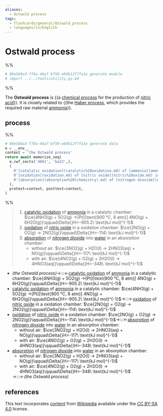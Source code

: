 ```yaml
---
aliases:
  - Ostwald process
tags:
  - flashcards/general/Ostwald_process
  - languages/in/English
---
```


# Ostwald process

%%

```Python
# 08e5b0a3-f78a-46af-bf50-eb9b12f7fa1e generate module
# import ../../tools/utility.py.md
```

%%

The __Ostwald process__ is {{a [chemical process](chemical%20process.md) for the production of [nitric acid](nitric%20acid.md)}}. It is closely related to {{the [Haber process](Haber%20process.md), which provides the required raw material [ammonia](ammonia.md)}}. <!--SR:!2024-02-25,222,310!2024-02-24,221,310-->

## process

%%

```Python
# 08e5b0a3-f78a-46af-bf50-eb9b12f7fa1e generate data
e = __env__
context = 'the Ostwald process'
return await memorize_seq(
  e.cwf_sects('4861', 'ba22',),
  (
    R'[catalytic oxidation](catalytic%20oxidation.md) of [ammonia](ammonia.md) in a catalytic chamber: $\ce{4NH3(g) + 5O2(g) ->[Pt][\text{900 °C, 8 atm}] 4NO(g) + 6H2O(g)}\qquad\Delta{}H=-905.2\ \text{kJ mol}^{-1}$',
    R'[oxidation](oxidation.md) of [nitric oxide](nitric%20oxide.md) in a oxidation chamber: $\ce{2NO(g) + O2(g) -> 2NO2(g)}\qquad\Delta{}H=-114\ \text{kJ mol}^{-1}$',
    R'[absorption](absorption%20(chemistry).md) of [nitrogen dioxide](nitrogen%20dioxide.md) into [water](water.md) in an absorption chamber: ' + html_ul(R'without air: $\ce{3NO2(g) + H2O(l) -> 2HNO3(aq) + NO(g)}\qquad\Delta{}H=-117\ \text{kJ mol}^{-1}$', R'with air: $\ce{4NO2(g) + O2(g) + 2H2O(l) -> 4HNO3(aq)}\qquad\Delta{}H=-348\ \text{kJ mol}^{-1}$', escape=False,),
  ),
  pretext=context, posttext=context,
)
```

%%

<!--08e5b0a3-f78a-46af-bf50-eb9b12f7fa1e generate section="4861"--><!-- The following content is generated at 2023-05-04T07:53:40.317690+08:00. Any edits will be overridden! -->

> 1. [catalytic oxidation](catalytic%20oxidation.md) of [ammonia](ammonia.md) in a catalytic chamber: $\ce{4NH3(g) + 5O2(g) ->[Pt][\text{900 °C, 8 atm}] 4NO(g) + 6H2O(g)}\qquad\Delta{}H=-905.2\ \text{kJ mol}^{-1}$
> 2. [oxidation](oxidation.md) of [nitric oxide](nitric%20oxide.md) in a oxidation chamber: $\ce{2NO(g) + O2(g) -> 2NO2(g)}\qquad\Delta{}H=-114\ \text{kJ mol}^{-1}$
> 3. [absorption](absorption%20(chemistry).md) of [nitrogen dioxide](nitrogen%20dioxide.md) into [water](water.md) in an absorption chamber: <ul><li>without air: $\ce{3NO2(g) + H2O(l) -> 2HNO3(aq) + NO(g)}\qquad\Delta{}H=-117\ \text{kJ mol}^{-1}$</li><li>with air: $\ce{4NO2(g) + O2(g) + 2H2O(l) -> 4HNO3(aq)}\qquad\Delta{}H=-348\ \text{kJ mol}^{-1}$</li></ul>

<!--/08e5b0a3-f78a-46af-bf50-eb9b12f7fa1e-->

<!--08e5b0a3-f78a-46af-bf50-eb9b12f7fa1e generate section="ba22"--><!-- The following content is generated at 2024-01-04T20:17:52.335891+08:00. Any edits will be overridden! -->

- _(the Ostwald process)_→:::←[catalytic oxidation](catalytic%20oxidation.md) of [ammonia](ammonia.md) in a catalytic chamber: $\ce{4NH3(g) + 5O2(g) ->[Pt][\text{900 °C, 8 atm}] 4NO(g) + 6H2O(g)}\qquad\Delta{}H=-905.2\ \text{kJ mol}^{-1}$ <!--SR:!2024-01-06,2,130!2024-07-09,337,330-->
- [catalytic oxidation](catalytic%20oxidation.md) of [ammonia](ammonia.md) in a catalytic chamber: $\ce{4NH3(g) + 5O2(g) ->[Pt][\text{900 °C, 8 atm}] 4NO(g) + 6H2O(g)}\qquad\Delta{}H=-905.2\ \text{kJ mol}^{-1}$→:::←[oxidation](oxidation.md) of [nitric oxide](nitric%20oxide.md) in a oxidation chamber: $\ce{2NO(g) + O2(g) -> 2NO2(g)}\qquad\Delta{}H=-114\ \text{kJ mol}^{-1}$ <!--SR:!2025-02-03,437,290!2024-02-14,145,250-->
- [oxidation](oxidation.md) of [nitric oxide](nitric%20oxide.md) in a oxidation chamber: $\ce{2NO(g) + O2(g) -> 2NO2(g)}\qquad\Delta{}H=-114\ \text{kJ mol}^{-1}$→:::←[absorption](absorption%20(chemistry).md) of [nitrogen dioxide](nitrogen%20dioxide.md) into [water](water.md) in an absorption chamber: <ul><li>without air: $\ce{3NO2(g) + H2O(l) -> 2HNO3(aq) + NO(g)}\qquad\Delta{}H=-117\ \text{kJ mol}^{-1}$</li><li>with air: $\ce{4NO2(g) + O2(g) + 2H2O(l) -> 4HNO3(aq)}\qquad\Delta{}H=-348\ \text{kJ mol}^{-1}$</li></ul> <!--SR:!2024-04-15,185,230!2024-09-08,284,250-->
- [absorption](absorption%20(chemistry).md) of [nitrogen dioxide](nitrogen%20dioxide.md) into [water](water.md) in an absorption chamber: <ul><li>without air: $\ce{3NO2(g) + H2O(l) -> 2HNO3(aq) + NO(g)}\qquad\Delta{}H=-117\ \text{kJ mol}^{-1}$</li><li>with air: $\ce{4NO2(g) + O2(g) + 2H2O(l) -> 4HNO3(aq)}\qquad\Delta{}H=-348\ \text{kJ mol}^{-1}$</li></ul>→:::←_(the Ostwald process)_ <!--SR:!2024-02-04,194,310!2024-03-03,163,250-->

<!--/08e5b0a3-f78a-46af-bf50-eb9b12f7fa1e-->

## references

This text incorporates [content](https://en.wikipedia.org/wiki/Ostwald_process) from [Wikipedia](Wikipedia.md) available under the [CC BY-SA 4.0](https://creativecommons.org/licenses/by-sa/4.0/) license.
